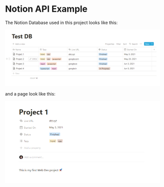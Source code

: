 # Notion API Example

The Notion Database used in this project looks like this:

![Notion Database](https://github.com/AyushSaini00/notion-api-example/blob/main/public/TestDB.png)

and a page look like this: 

![Notion Database](https://github.com/AyushSaini00/notion-api-example/blob/main/public/page.png)